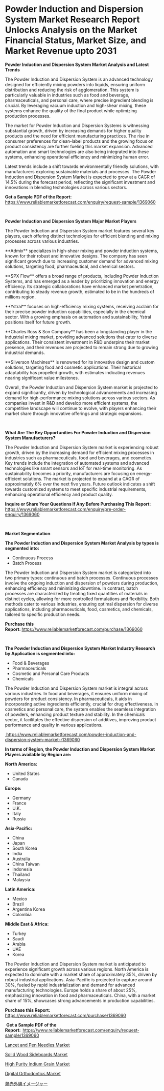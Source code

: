 <p><h1>Powder Induction and Dispersion System Market Research Report Unlocks Analysis on the Market Financial Status, Market Size, and Market Revenue upto 2031</h1></p><p><strong>Powder Induction and Dispersion System Market Analysis and Latest Trends</strong></p>
<p><p>The Powder Induction and Dispersion System is an advanced technology designed for efficiently mixing powders into liquids, ensuring uniform distribution and reducing the risk of agglomeration. This system is particularly valuable in industries such as food and beverage, pharmaceuticals, and personal care, where precise ingredient blending is crucial. By leveraging vacuum induction and high-shear mixing, these systems enhance the quality of the final product while optimizing production processes.</p><p>The market for Powder Induction and Dispersion Systems is witnessing substantial growth, driven by increasing demands for higher quality products and the need for efficient manufacturing practices. The rise in consumer preferences for clean-label products and the growing focus on product consistency are further fueling this market expansion. Advanced automation and smart technologies are also being integrated into these systems, enhancing operational efficiency and minimizing human error.</p><p>Latest trends include a shift towards environmentally friendly solutions, with manufacturers exploring sustainable materials and processes. The Powder Induction and Dispersion System Market is expected to grow at a CAGR of 14.5% during the forecast period, reflecting the significant investment and innovations in blending technologies across various sectors.</p></p>
<p><strong>Get a Sample PDF of the Report:&nbsp;</strong> <a href="https://www.reliablemarketforecast.com/enquiry/request-sample/1369060?utm_campaign=1082&utm_medium=2&utm_source=Github&utm_content=ia&utm_term=06122024&utm_id=powder-induction-and-dispersion-system">https://www.reliablemarketforecast.com/enquiry/request-sample/1369060</a></p>
<p>&nbsp;</p>
<p><strong>Powder Induction and Dispersion System Major Market Players</strong></p>
<p><p>The Powder Induction and Dispersion System market features several key players, each offering distinct technologies for efficient blending and mixing processes across various industries. </p><p>**Admix** specializes in high-shear mixing and powder induction systems, known for their robust and innovative designs. The company has seen significant growth due to increasing customer demand for advanced mixing solutions, targeting food, pharmaceutical, and chemical sectors. </p><p>**SPX Flow** offers a broad range of products, including Powder Induction Systems, and has emerged as a leader by prioritizing innovation and energy efficiency. Its strategic collaborations have enhanced market penetration, contributing to steady revenue growth, estimated to be in the hundreds of millions region.</p><p>**Ystral** focuses on high-efficiency mixing systems, receiving acclaim for their precise powder induction capabilities, especially in the chemical sector. With a growing emphasis on automation and sustainability, Ystral positions itself for future growth.</p><p>**Charles Ross & Son Company** has been a longstanding player in the industrial mixing market, providing advanced solutions that cater to diverse applications. Their consistent investment in R&D underpins their market presence, and their revenues are projected to remain strong due to growing industrial demands.</p><p>**Silverson Machines** is renowned for its innovative design and custom solutions, targeting food and cosmetic applications. Their historical adaptability has propelled growth, with estimates indicating revenues nearing significant value milestones. </p><p>Overall, the Powder Induction and Dispersion System market is projected to expand significantly, driven by technological advancements and increasing demand for high-performance mixing solutions across various sectors. As companies invest in R&D and develop more efficient systems, the competitive landscape will continue to evolve, with players enhancing their market share through innovative offerings and strategic expansions.</p></p>
<p>&nbsp;</p>
<p><strong>What Are The Key Opportunities For Powder Induction and Dispersion System Manufacturers?</strong></p>
<p><p>The Powder Induction and Dispersion System market is experiencing robust growth, driven by the increasing demand for efficient mixing processes in industries such as pharmaceuticals, food and beverages, and cosmetics. Key trends include the integration of automated systems and advanced technologies like smart sensors and IoT for real-time monitoring. As sustainability becomes a priority, manufacturers are focusing on energy-efficient solutions. The market is projected to expand at a CAGR of approximately 6% over the next five years. Future outlook indicates a shift towards customized systems to meet specific industrial requirements, enhancing operational efficiency and product quality.</p></p>
<p><strong>Inquire or Share Your Questions If Any Before Purchasing This Report:</strong> <a href="https://www.reliablemarketforecast.com/enquiry/pre-order-enquiry/1369060?utm_campaign=1082&utm_medium=2&utm_source=Github&utm_content=ia&utm_term=06122024&utm_id=powder-induction-and-dispersion-system">https://www.reliablemarketforecast.com/enquiry/pre-order-enquiry/1369060</a></p>
<p>&nbsp;</p>
<p><strong>Market Segmentation</strong></p>
<p><strong>The Powder Induction and Dispersion System Market Analysis by types is segmented into:</strong></p>
<p><ul><li>Continuous Process</li><li>Batch Process</li></ul></p>
<p><p>The Powder Induction and Dispersion System market is categorized into two primary types: continuous and batch processes. Continuous processes involve the ongoing induction and dispersion of powders during production, enhancing efficiency and minimizing downtime. In contrast, batch processes are characterized by treating fixed quantities of materials in distinct cycles, allowing for more controlled formulations and flexibility. Both methods cater to various industries, ensuring optimal dispersion for diverse applications, including pharmaceuticals, food, cosmetics, and chemicals, tailored to specific production needs.</p></p>
<p><strong>Purchase this Report:&nbsp;</strong><a href="https://www.reliablemarketforecast.com/purchase/1369060?utm_campaign=1082&utm_medium=2&utm_source=Github&utm_content=ia&utm_term=06122024&utm_id=powder-induction-and-dispersion-system">https://www.reliablemarketforecast.com/purchase/1369060</a></p>
<p>&nbsp;</p>
<p><strong>The Powder Induction and Dispersion System Market Industry Research by Application is segmented into:</strong></p>
<p><ul><li>Food & Beverages</li><li>Pharmaceuticals</li><li>Cosmetic and Personal Care Products</li><li>Chemicals</li></ul></p>
<p><p>The Powder Induction and Dispersion System market is integral across various industries. In food and beverages, it ensures uniform mixing of powders for product consistency. In pharmaceuticals, it aids in incorporating active ingredients efficiently, crucial for drug effectiveness. In cosmetics and personal care, the system enables the seamless integration of powders, enhancing product texture and stability. In the chemicals sector, it facilitates the effective dispersion of additives, improving product performance and quality in various applications.</p></p>
<p><a href="https://www.reliablemarketforecast.com/powder-induction-and-dispersion-system-market-r1369060?utm_campaign=1082&utm_medium=2&utm_source=Github&utm_content=ia&utm_term=06122024&utm_id=powder-induction-and-dispersion-system">&nbsp;https://www.reliablemarketforecast.com/powder-induction-and-dispersion-system-market-r1369060</a></p>
<p><strong>In terms of Region, the Powder Induction and Dispersion System Market Players available by Region are:</strong></p>
<p>
    <p> <strong> North America: </strong>
        <ul>
            <li>United States</li>
            <li>Canada</li>
        </ul>
        </p> 
    <p> <strong> Europe: </strong>
        <ul>
            <li>Germany</li>
            <li>France</li>
            <li>U.K.</li>
            <li>Italy</li>
            <li>Russia</li>
        </ul>
        </p> 
    <p> <strong> Asia-Pacific: </strong>
        <ul>
            <li>China</li>
            <li>Japan</li>
            <li>South Korea</li>
            <li>India</li>
            <li>Australia</li>
            <li>China Taiwan</li>
            <li>Indonesia</li>
            <li>Thailand</li>
            <li>Malaysia</li>
        </ul>
        </p> 
    <p> <strong> Latin America: </strong>
        <ul>
            <li>Mexico</li>
            <li>Brazil</li>
            <li>Argentina Korea</li>
            <li>Colombia</li>
        </ul>
        </p> 
    <p> <strong> Middle East & Africa: </strong>
        <ul>
            <li>Turkey</li>
            <li>Saudi</li>
            <li>Arabia</li>
            <li>UAE</li>
            <li>Korea</li>
        </ul>
    </p>
    </p>
<p><p>The Powder Induction and Dispersion System market is anticipated to experience significant growth across various regions. North America is expected to dominate with a market share of approximately 35%, driven by robust industrial applications. Asia-Pacific is projected to capture around 30%, fueled by rapid industrialization and demand for advanced manufacturing technologies. Europe holds a share of about 25%, emphasizing innovation in food and pharmaceuticals. China, with a market share of 15%, showcases strong advancements in production capabilities.</p></p>
<p><strong>Purchase this Report: </strong><a href="https://www.reliablemarketforecast.com/purchase/1369060?utm_campaign=1082&utm_medium=2&utm_source=Github&utm_content=ia&utm_term=06122024&utm_id=powder-induction-and-dispersion-system">https://www.reliablemarketforecast.com/purchase/1369060</a></p>
<p>&nbsp;<strong>Get a Sample PDF of the Report:&nbsp;&nbsp;</strong><a href="https://www.reliablemarketforecast.com/enquiry/request-sample/1369060?utm_campaign=1082&utm_medium=2&utm_source=Github&utm_content=ia&utm_term=06122024&utm_id=powder-induction-and-dispersion-system">https://www.reliablemarketforecast.com/enquiry/request-sample/1369060</a></p>
<p><strong></strong></p>
<p><p><a href="https://www.linkedin.com/pulse/lancet-pen-needles-market-forecast-insights-growth-factors-xogee?utm_campaign=1082&utm_medium=2&utm_source=Github&utm_content=ia&utm_term=06122024&utm_id=powder-induction-and-dispersion-system">Lancet and Pen Needles Market</a></p><p><a href="https://issuu.com/reportprime-2/docs/solid-wood-sideboards-market-size-2030.pptx?utm_campaign=1082&utm_medium=2&utm_source=Github&utm_content=ia&utm_term=06122024&utm_id=powder-induction-and-dispersion-system">Solid Wood Sideboards Market</a></p><p><a href="https://issuu.com/reportprime-2/docs/high-purity-indium-grain-market-size-2030.pptx?utm_campaign=1082&utm_medium=2&utm_source=Github&utm_content=ia&utm_term=06122024&utm_id=powder-induction-and-dispersion-system">High Purity Indium Grain Market</a></p><p><a href="https://www.linkedin.com/pulse/navigating-digital-orthodontics-market-growth-119-cagr-key-scure?utm_campaign=1082&utm_medium=2&utm_source=Github&utm_content=ia&utm_term=06122024&utm_id=powder-induction-and-dispersion-system">Digital Orthodontics Market</a></p><p><a href="https://github.com/lababdou/Market-Research-Report-List-6/blob/main/887027427240.md?utm_campaign=1082&utm_medium=2&utm_source=Github&utm_content=ia&utm_term=06122024&utm_id=powder-induction-and-dispersion-system">熱赤外線イメージャー</a></p></p>